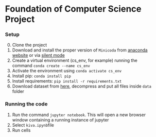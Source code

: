 # Foundation of Computer Science Project

### Setup 
0) Clone the project
1) Download and install the proper version of `Minicoda` from [anaconda website][key1] or via [silent mode][key2]
2) Create a virtual environment (cs_env, for example) running the command `conda create --name cs_env`
3) Activate the environment using `conda activate cs_env`
4) Install pip: `conda install pip`
5) Install requirements: `pip install -r requirements.txt`
6) Download dataset from [here][key3], decompress and put all files inside `data` folder

### Running the code
1) Run the command `jupyter notebook`. This will open a new browser window containing a running instance of jupyter
2) Select `kiva.ipynb`file
3) Run cells






[key1]: https://docs.conda.io/en/latest/miniconda.html
[key2]: https://docs.anaconda.com/anaconda/install/silent-mode/
[key3]: https://www.kaggle.com/gaborfodor/additional-kiva-snapshot/data#